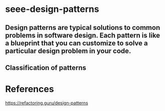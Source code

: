 # seee-design-patterns

## Design patterns are typical solutions to common problems in software design. Each pattern is like a blueprint that you can customize to solve a particular design problem in your code.

## Classification of patterns

# References

https://refactoring.guru/design-patterns
